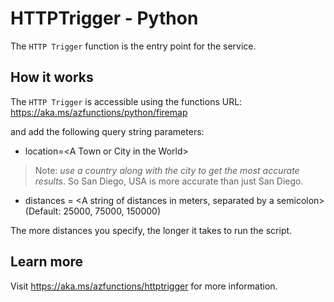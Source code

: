 # HTTPTrigger - Python

The `HTTP Trigger` function is the entry point for the service.
## How it works

The `HTTP Trigger` is accessible using the functions URL:
<https://aka.ms/azfunctions/python/firemap>

and add the following query string parameters:
- location=\<A Town or City in the World\> 
  
> Note: *use a country along with the city to get the most accurate results*. So San Diego, USA is more accurate than just San Diego.

- distances = \<A string of distances in meters, separated by a semicolon> (Default: 25000, 75000, 150000)

The more distances you specify, the longer it takes to run the script.

## Learn more
Visit <https://aka.ms/azfunctions/httptrigger> for more information.

